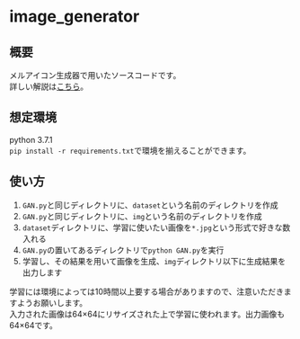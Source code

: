 # image_generator
## 概要
メルアイコン生成器で用いたソースコードです。  
詳しい解説は<a href="https://qiita.com/zassou65535/items/cad3f61177880e8230ab">こちら</a>。

## 想定環境
python 3.7.1  
`pip install -r requirements.txt`で環境を揃えることができます。  

## 使い方
1. `GAN.py`と同じディレクトリに、`dataset`という名前のディレクトリを作成
1. `GAN.py`と同じディレクトリに、`img`という名前のディレクトリを作成
1. `dataset`ディレクトリに、学習に使いたい画像を`*.jpg`という形式で好きな数入れる
1. `GAN.py`の置いてあるディレクトリで`python GAN.py`を実行
1. 学習し、その結果を用いて画像を生成、`img`ディレクトリ以下に生成結果を出力します  

学習には環境によっては10時間以上要する場合がありますので、注意いただきますようお願いします。   
入力された画像は64×64にリサイズされた上で学習に使われます。出力画像も64×64です。 
